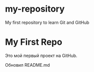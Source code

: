 # my-repository
My first repository to learn Git and GitHub
# My First Repo
Это мой первый проект на GitHub.



Обновил README.md
